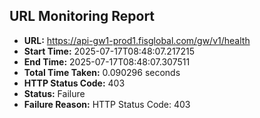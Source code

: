 ## URL Monitoring Report

- **URL:** https://api-gw1-prod1.fisglobal.com/gw/v1/health
- **Start Time:** 2025-07-17T08:48:07.217215
- **End Time:** 2025-07-17T08:48:07.307511
- **Total Time Taken:** 0.090296 seconds
- **HTTP Status Code:** 403
- **Status:** Failure
- **Failure Reason:** HTTP Status Code: 403
